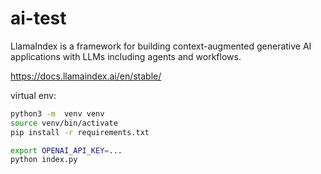 # ai-test

LlamaIndex is a framework for building context-augmented generative AI applications with LLMs including agents and workflows.

https://docs.llamaindex.ai/en/stable/

virtual env:
```bash
python3 -m  venv venv
source venv/bin/activate
pip install -r requirements.txt
```

```bash
export OPENAI_API_KEY=...
python index.py
```
